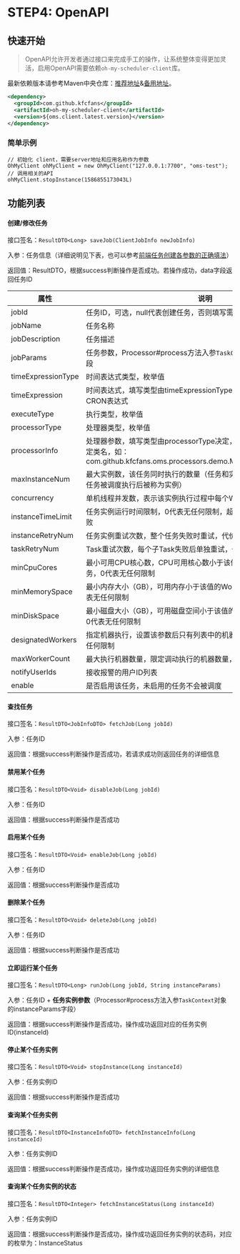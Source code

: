# STEP4: OpenAPI

## 快速开始
>OpenAPI允许开发者通过接口来完成手工的操作，让系统整体变得更加灵活，启用OpenAPI需要依赖`oh-my-scheduler-client`库。

最新依赖版本请参考Maven中央仓库：[推荐地址](https://search.maven.org/search?q=oh-my-scheduler-client)&[备用地址](https://mvnrepository.com/search?q=com.github.kfcfans)。

```xml
<dependency>
  <groupId>com.github.kfcfans</groupId>
  <artifactId>oh-my-scheduler-client</artifactId>
  <version>${oms.client.latest.version}</version>
</dependency>
```

### 简单示例

```text
// 初始化 client，需要server地址和应用名称作为参数
OhMyClient ohMyClient = new OhMyClient("127.0.0.1:7700", "oms-test");
// 调用相关的API
ohMyClient.stopInstance(1586855173043L)
```

## 功能列表
#### 创建/修改任务
接口签名：`ResultDTO<Long> saveJob(ClientJobInfo newJobInfo)`

入参：任务信息（详细说明见下表，也可以参考[前端任务创建各参数的正确填法](./ConsoleGuide.md)）

返回值：ResultDTO<Long>，根据success判断操作是否成功。若操作成功，data字段返回任务ID

|属性|说明|
|----|----|
|jobId|任务ID，可选，null代表创建任务，否则填写需要修改的任务ID|
|jobName|任务名称|
|jobDescription|任务描述|
|jobParams|任务参数，Processor#process方法入参`TaskContext`对象的jobParams字段|
|timeExpressionType|时间表达式类型，枚举值|
|timeExpression|时间表达式，填写类型由timeExpressionType决定，比如CRON需要填写CRON表达式|
|executeType|执行类型，枚举值|
|processorType|处理器类型，枚举值|
|processorInfo|处理器参数，填写类型由processorType决定，如Java处理器需要填写全限定类名，如：com.github.kfcfans.oms.processors.demo.MapReduceProcessorDemo|
|maxInstanceNum|最大实例数，该任务同时执行的数量（任务和实例就像是类和对象的关系，任务被调度执行后被称为实例）|
|concurrency|单机线程并发数，表示该实例执行过程中每个Worker使用的线程数量|
|instanceTimeLimit|任务实例运行时间限制，0代表无任何限制，超时会被打断并判定为执行失败|
|instanceRetryNum|任务实例重试次数，整个任务失败时重试，代价大，不推荐使用|
|taskRetryNum|Task重试次数，每个子Task失败后单独重试，代价小，推荐使用|
|minCpuCores|最小可用CPU核心数，CPU可用核心数小于该值的Worker将不会执行该任务，0代表无任何限制|
|minMemorySpace|最小内存大小（GB），可用内存小于该值的Worker将不会执行该任务，0代表无任何限制|
|minDiskSpace|最小磁盘大小（GB），可用磁盘空间小于该值的Worker将不会执行该任务，0代表无任何限制|
|designatedWorkers|指定机器执行，设置该参数后只有列表中的机器允许执行该任务，0代表无任何限制|
|maxWorkerCount|最大执行机器数量，限定调动执行的机器数量，空代表无限制|
|notifyUserIds|接收报警的用户ID列表|
|enable|是否启用该任务，未启用的任务不会被调度|

#### 查找任务
接口签名：`ResultDTO<JobInfoDTO> fetchJob(Long jobId)`

入参：任务ID

返回值：根据success判断操作是否成功，若请求成功则返回任务的详细信息

#### 禁用某个任务
接口签名：`ResultDTO<Void> disableJob(Long jobId)`

入参：任务ID

返回值：根据success判断操作是否成功

#### 启用某个任务
接口签名：`ResultDTO<Void> enableJob(Long jobId)`

入参：任务ID

返回值：根据success判断操作是否成功

#### 删除某个任务
接口签名：`ResultDTO<Void> deleteJob(Long jobId)`

入参：任务ID

返回值：根据success判断操作是否成功

#### 立即运行某个任务
接口签名：`ResultDTO<Long> runJob(Long jobId, String instanceParams)`

入参：任务ID + **任务实例参数**（Processor#process方法入参`TaskContext`对象的instanceParams字段）

返回值：根据success判断操作是否成功，操作成功返回对应的任务实例ID(instanceId)

#### 停止某个任务实例
接口签名：`ResultDTO<Void> stopInstance(Long instanceId)`

入参：任务实例ID

返回值：根据success判断操作是否成功

#### 查询某个任务实例
接口签名：`ResultDTO<InstanceInfoDTO> fetchInstanceInfo(Long instanceId)`

入参：任务实例ID

返回值：根据success判断操作是否成功，操作成功返回任务实例的详细信息

#### 查询某个任务实例的状态
接口签名：`ResultDTO<Integer> fetchInstanceStatus(Long instanceId)`

入参：任务实例ID

返回值：根据success判断操作是否成功，操作成功返回任务实例的状态码，对应的枚举为：InstanceStatus